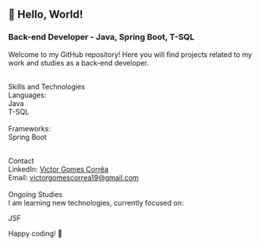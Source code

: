    <h2>👋 Hello, World!</h2>
   
  <h3>Back-end Developer - Java, Spring Boot, T-SQL</h3>
Welcome to my GitHub repository! Here you will find projects related to my work and studies as a back-end developer.<br><br>

Skills and Technologies<br>
Languages:<br>
Java <!--<imgsrc="/img/java-logo-1.png" width="200">--><br>
T-SQL<br>
<br>
Frameworks:<br>
Spring Boot<br><br>

Contact<br>
LinkedIn: [Victor Gomes Corrêa](https://www.linkedin.com/in/victor-gomes-237998264?lipi=urn%3Ali%3Apage%3Ad_flagship3_profile_view_base_contact_details%3BikswHjIGQzy9N5zpFg2NIg%3D%3D)<br>
Email: victorgomescorrea19@gmail.com<br><br>
Ongoing Studies<br>
I am learning new technologies, currently focused on:<br>

JSF<br>

Happy coding! 🚀
<!--- 
VictorGomes98/VictorGomes98 is a ✨ special ✨ repository because its `README.md` (this file) appears on your GitHub profile.
You can click the Preview link to take a look at your changes.
--->
